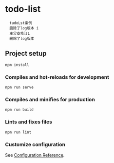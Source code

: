 # todo-list

```
  tudoLst案例
  删除了log版本 i
  主分支修订1
  删除了log版本
```

## Project setup

```
npm install
```

### Compiles and hot-reloads for development

```
npm run serve
```

### Compiles and minifies for production

```
npm run build
```

### Lints and fixes files

```
npm run lint
```

### Customize configuration

See [Configuration Reference](https://cli.vuejs.org/config/).
